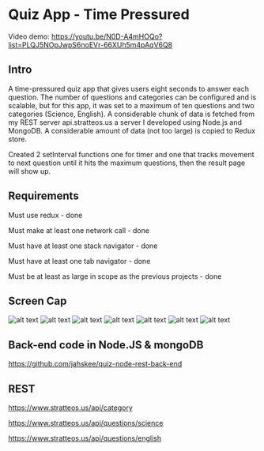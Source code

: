 # Quiz App - Time Pressured

Video demo: https://youtu.be/N0D-A4mHOQo?list=PLQJ5NOpJwpS6noEVr-66XUh5m4pAqV6Q8

## Intro

A time-pressured quiz app that gives users eight seconds to answer each question.
The number of questions and categories can be configured and is scalable, but for this app, it was set to a maximum of ten questions and two categories (Science, English). A considerable chunk of data is
fetched from my REST server api.stratteos.us a server I developed using Node.js and MongoDB. 
A considerable amount of data (not too large) is copied to Redux store. 

Created 2 setInterval functions one for timer and one that tracks movement to next question until 
it hits the maximum questions, then the result page will show up.

## Requirements

Must use redux - done

Must make at least one network call - done

Must have at least one stack navigator - done

Must have at least one tab navigator - done

Must be at least as large in scope as the previous projects - done


## Screen Cap

![alt text](https://image.ibb.co/gdUekd/photo1.jpg)
![alt text](https://image.ibb.co/jUBEJy/photo2.jpg)
![alt text](https://image.ibb.co/eENMyy/photo3.jpg)
![alt text](https://image.ibb.co/d6hzkd/photo4.jpg)
![alt text](https://image.ibb.co/cMxody/photo5.jpg)
![alt text](https://image.ibb.co/d14C5d/photo6.jpg)
![alt text](https://image.ibb.co/eSi5Qd/photo7.jpg)

## Back-end code in Node.JS & mongoDB

https://github.com/jahskee/quiz-node-rest-back-end

## REST

https://www.stratteos.us/api/category

https://www.stratteos.us/api/questions/science

https://www.stratteos.us/api/questions/english
